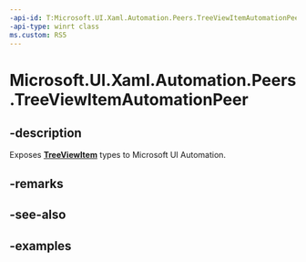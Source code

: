 ```yaml
---
-api-id: T:Microsoft.UI.Xaml.Automation.Peers.TreeViewItemAutomationPeer
-api-type: winrt class
ms.custom: RS5
---
```

<!-- Class syntax.
public class TreeViewItemAutomationPeer : ListViewItemAutomationPeer, ListViewItemAutomationPeer, IExpandCollapseProvider
-->

# Microsoft.UI.Xaml.Automation.Peers.TreeViewItemAutomationPeer



## -description
Exposes **[TreeViewItem](../microsoft.ui.xaml.controls/treeviewitem.md)** types to Microsoft UI Automation.



## -remarks



## -see-also



## -examples



